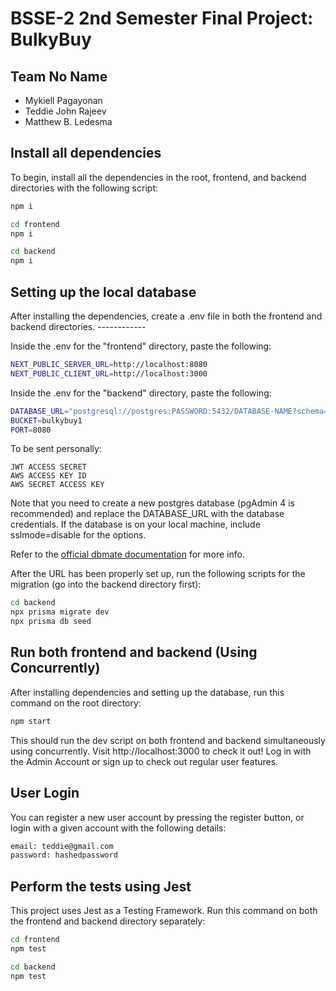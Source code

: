 # BSSE-2 2nd Semester Final Project: BulkyBuy
## Team No Name
- Mykiell Pagayonan
- Teddie John Rajeev
- Matthew B. Ledesma

## Install all dependencies

To begin, install all the dependencies in the root, frontend, and backend directories with the following script:

```bash
npm i

cd frontend
npm i

cd backend
npm i
```

## Setting up the local database

After installing the dependencies, create a .env file in both the frontend and backend directories. ------------

Inside the .env for the "frontend" directory, paste the following:

```bash
NEXT_PUBLIC_SERVER_URL=http://localhost:8080
NEXT_PUBLIC_CLIENT_URL=http://localhost:3000
```

Inside the .env for the "backend" directory, paste the following:

```bash
DATABASE_URL="postgresql://postgres:PASSWORD:5432/DATABASE-NAME?schema=public"
BUCKET=bulkybuy1
PORT=8080
```

To be sent personally:
```
JWT ACCESS SECRET
AWS ACCESS KEY ID
AWS SECRET ACCESS KEY
```

Note that you need to create a new postgres database (pgAdmin 4 is recommended) and replace the DATABASE_URL with the database credentials. If the database is on your local machine, include sslmode=disable for the options.

Refer to the [official dbmate documentation](https://github.com/amacneil/dbmate#usage) for more info.

After the URL has been properly set up, run the following scripts for the migration (go into the backend directory first):

```bash
cd backend
npx prisma migrate dev
npx prisma db seed
```

## Run both frontend and backend (Using Concurrently)

After installing dependencies and setting up the database, run this command on the root directory:

```bash
npm start
```

This should run the dev script on both frontend and backend simultaneously using concurrently. Visit http://localhost:3000 to check it out! Log in with the Admin Account or sign up to check out regular user features.

## User Login

You can register a new user account by pressing the register button, or login with a given account with the following details:

```bash
email: teddie@gmail.com
password: hashedpassword
```

## Perform the tests using Jest

This project uses Jest as a Testing Framework. Run this command on both the frontend and backend directory separately:

```bash
cd frontend
npm test

cd backend
npm test
```
